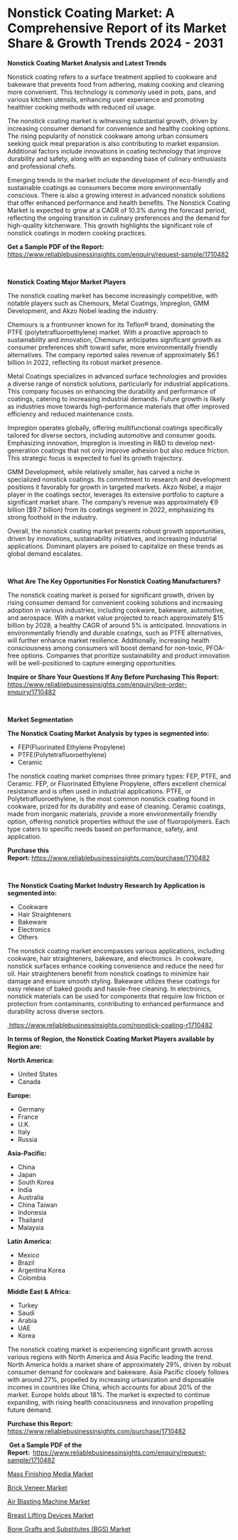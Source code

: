 <p><h1>Nonstick Coating Market: A Comprehensive Report of its Market Share & Growth Trends 2024 - 2031</h1></p><p><strong>Nonstick Coating Market Analysis and Latest Trends</strong></p>
<p><p>Nonstick coating refers to a surface treatment applied to cookware and bakeware that prevents food from adhering, making cooking and cleaning more convenient. This technology is commonly used in pots, pans, and various kitchen utensils, enhancing user experience and promoting healthier cooking methods with reduced oil usage.</p><p>The nonstick coating market is witnessing substantial growth, driven by increasing consumer demand for convenience and healthy cooking options. The rising popularity of nonstick cookware among urban consumers seeking quick meal preparation is also contributing to market expansion. Additional factors include innovations in coating technology that improve durability and safety, along with an expanding base of culinary enthusiasts and professional chefs.</p><p>Emerging trends in the market include the development of eco-friendly and sustainable coatings as consumers become more environmentally conscious. There is also a growing interest in advanced nonstick solutions that offer enhanced performance and health benefits. The Nonstick Coating Market is expected to grow at a CAGR of 10.3% during the forecast period, reflecting the ongoing transition in culinary preferences and the demand for high-quality kitchenware. This growth highlights the significant role of nonstick coatings in modern cooking practices.</p></p>
<p><strong>Get a Sample PDF of the Report:&nbsp;</strong> <a href="https://www.reliablebusinessinsights.com/enquiry/request-sample/1710482?utm_campaign=63&utm_medium=2&utm_source=Github&utm_content=ia&utm_term=10112024&utm_id=nonstick-coating">https://www.reliablebusinessinsights.com/enquiry/request-sample/1710482</a></p>
<p>&nbsp;</p>
<p><strong>Nonstick Coating Major Market Players</strong></p>
<p><p>The nonstick coating market has become increasingly competitive, with notable players such as Chemours, Metal Coatings, Impreglon, GMM Development, and Akzo Nobel leading the industry. </p><p>Chemours is a frontrunner known for its Teflon® brand, dominating the PTFE (polytetrafluoroethylene) market. With a proactive approach to sustainability and innovation, Chemours anticipates significant growth as consumer preferences shift toward safer, more environmentally friendly alternatives. The company reported sales revenue of approximately $6.1 billion in 2022, reflecting its robust market presence.</p><p>Metal Coatings specializes in advanced surface technologies and provides a diverse range of nonstick solutions, particularly for industrial applications. This company focuses on enhancing the durability and performance of coatings, catering to increasing industrial demands. Future growth is likely as industries move towards high-performance materials that offer improved efficiency and reduced maintenance costs.</p><p>Impreglon operates globally, offering multifunctional coatings specifically tailored for diverse sectors, including automotive and consumer goods. Emphasizing innovation, Impreglon is investing in R&D to develop next-generation coatings that not only improve adhesion but also reduce friction. This strategic focus is expected to fuel its growth trajectory.</p><p>GMM Development, while relatively smaller, has carved a niche in specialized nonstick coatings. Its commitment to research and development positions it favorably for growth in targeted markets. Akzo Nobel, a major player in the coatings sector, leverages its extensive portfolio to capture a significant market share. The company’s revenue was approximately €9 billion ($9.7 billion) from its coatings segment in 2022, emphasizing its strong foothold in the industry.</p><p>Overall, the nonstick coating market presents robust growth opportunities, driven by innovations, sustainability initiatives, and increasing industrial applications. Dominant players are poised to capitalize on these trends as global demand escalates.</p></p>
<p>&nbsp;</p>
<p><strong>What Are The Key Opportunities For Nonstick Coating Manufacturers?</strong></p>
<p><p>The nonstick coating market is poised for significant growth, driven by rising consumer demand for convenient cooking solutions and increasing adoption in various industries, including cookware, bakeware, automotive, and aerospace. With a market value projected to reach approximately $15 billion by 2028, a healthy CAGR of around 5% is anticipated. Innovations in environmentally friendly and durable coatings, such as PTFE alternatives, will further enhance market resilience. Additionally, increasing health consciousness among consumers will boost demand for non-toxic, PFOA-free options. Companies that prioritize sustainability and product innovation will be well-positioned to capture emerging opportunities.</p></p>
<p><strong>Inquire or Share Your Questions If Any Before Purchasing This Report:</strong> <a href="https://www.reliablebusinessinsights.com/enquiry/pre-order-enquiry/1710482?utm_campaign=63&utm_medium=2&utm_source=Github&utm_content=ia&utm_term=10112024&utm_id=nonstick-coating">https://www.reliablebusinessinsights.com/enquiry/pre-order-enquiry/1710482</a></p>
<p>&nbsp;</p>
<p><strong>Market Segmentation</strong></p>
<p><strong>The Nonstick Coating Market Analysis by types is segmented into:</strong></p>
<p><ul><li>FEP(Fluorinated Ethylene Propylene)</li><li>PTFE(Polytetrafluoroethylene)</li><li>Ceramic</li></ul></p>
<p><p>The nonstick coating market comprises three primary types: FEP, PTFE, and Ceramic. FEP, or Fluorinated Ethylene Propylene, offers excellent chemical resistance and is often used in industrial applications. PTFE, or Polytetrafluoroethylene, is the most common nonstick coating found in cookware, prized for its durability and ease of cleaning. Ceramic coatings, made from inorganic materials, provide a more environmentally friendly option, offering nonstick properties without the use of fluoropolymers. Each type caters to specific needs based on performance, safety, and application.</p></p>
<p><strong>Purchase this Report:&nbsp;</strong><a href="https://www.reliablebusinessinsights.com/purchase/1710482?utm_campaign=63&utm_medium=2&utm_source=Github&utm_content=ia&utm_term=10112024&utm_id=nonstick-coating">https://www.reliablebusinessinsights.com/purchase/1710482</a></p>
<p>&nbsp;</p>
<p><strong>The Nonstick Coating Market Industry Research by Application is segmented into:</strong></p>
<p><ul><li>Cookware</li><li>Hair Straighteners</li><li>Bakeware</li><li>Electronics</li><li>Others</li></ul></p>
<p><p>The nonstick coating market encompasses various applications, including cookware, hair straighteners, bakeware, and electronics. In cookware, nonstick surfaces enhance cooking convenience and reduce the need for oil. Hair straighteners benefit from nonstick coatings to minimize hair damage and ensure smooth styling. Bakeware utilizes these coatings for easy release of baked goods and hassle-free cleaning. In electronics, nonstick materials can be used for components that require low friction or protection from contaminants, contributing to enhanced performance and durability across diverse sectors.</p></p>
<p><a href="https://www.reliablebusinessinsights.com/nonstick-coating-r1710482?utm_campaign=63&utm_medium=2&utm_source=Github&utm_content=ia&utm_term=10112024&utm_id=nonstick-coating">&nbsp;https://www.reliablebusinessinsights.com/nonstick-coating-r1710482</a></p>
<p><strong>In terms of Region, the Nonstick Coating Market Players available by Region are:</strong></p>
<p>
    <p> <strong> North America: </strong>
        <ul>
            <li>United States</li>
            <li>Canada</li>
        </ul>
        </p> 
    <p> <strong> Europe: </strong>
        <ul>
            <li>Germany</li>
            <li>France</li>
            <li>U.K.</li>
            <li>Italy</li>
            <li>Russia</li>
        </ul>
        </p> 
    <p> <strong> Asia-Pacific: </strong>
        <ul>
            <li>China</li>
            <li>Japan</li>
            <li>South Korea</li>
            <li>India</li>
            <li>Australia</li>
            <li>China Taiwan</li>
            <li>Indonesia</li>
            <li>Thailand</li>
            <li>Malaysia</li>
        </ul>
        </p> 
    <p> <strong> Latin America: </strong>
        <ul>
            <li>Mexico</li>
            <li>Brazil</li>
            <li>Argentina Korea</li>
            <li>Colombia</li>
        </ul>
        </p> 
    <p> <strong> Middle East & Africa: </strong>
        <ul>
            <li>Turkey</li>
            <li>Saudi</li>
            <li>Arabia</li>
            <li>UAE</li>
            <li>Korea</li>
        </ul>
    </p>
    </p>
<p><p>The nonstick coating market is experiencing significant growth across various regions with North America and Asia Pacific leading the trend. North America holds a market share of approximately 29%, driven by robust consumer demand for cookware and bakeware. Asia Pacific closely follows with around 27%, propelled by increasing urbanization and disposable incomes in countries like China, which accounts for about 20% of the market. Europe holds about 18%. The market is expected to continue expanding, with rising health consciousness and innovation propelling future demand.</p></p>
<p><strong>Purchase this Report: </strong><a href="https://www.reliablebusinessinsights.com/purchase/1710482?utm_campaign=63&utm_medium=2&utm_source=Github&utm_content=ia&utm_term=10112024&utm_id=nonstick-coating">https://www.reliablebusinessinsights.com/purchase/1710482</a></p>
<p>&nbsp;<strong>Get a Sample PDF of the Report:&nbsp;&nbsp;</strong><a href="https://www.reliablebusinessinsights.com/enquiry/request-sample/1710482?utm_campaign=63&utm_medium=2&utm_source=Github&utm_content=ia&utm_term=10112024&utm_id=nonstick-coating">https://www.reliablebusinessinsights.com/enquiry/request-sample/1710482</a></p>
<p><strong></strong></p>
<p><p><a href="https://www.linkedin.com/pulse/mass-finishing-media-market-evolution-regional-adaptations-xxp4e?utm_campaign=63&utm_medium=2&utm_source=Github&utm_content=ia&utm_term=10112024&utm_id=nonstick-coating">Mass Finishing Media Market</a></p><p><a href="https://github.com/rovj3gerson/Market-Research-Report-List-1/blob/main/brick-veneer-market.md?utm_campaign=63&utm_medium=2&utm_source=Github&utm_content=ia&utm_term=10112024&utm_id=nonstick-coating">Brick Veneer Market</a></p><p><a href="https://www.linkedin.com/pulse/air-blasting-machine-market-pulse-74-expansion-blueprint-cr7ce?utm_campaign=63&utm_medium=2&utm_source=Github&utm_content=ia&utm_term=10112024&utm_id=nonstick-coating">Air Blasting Machine Market</a></p><p><a href="https://issuu.com/reportprime-2/docs/breast-lifting-devices-market-size-_9904f011f234fe?utm_campaign=63&utm_medium=2&utm_source=Github&utm_content=ia&utm_term=10112024&utm_id=nonstick-coating">Breast Lifting Devices Market</a></p><p><a href="https://issuu.com/reportprime-2/docs/bone-grafts-and-substitutes-bgs-mar_75c2d311d4a225?utm_campaign=63&utm_medium=2&utm_source=Github&utm_content=ia&utm_term=10112024&utm_id=nonstick-coating">Bone Grafts and Substitutes (BGS) Market</a></p></p>